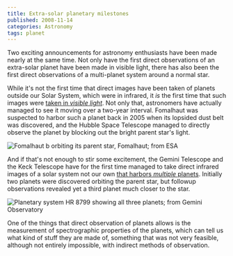 ```yaml
---
title: Extra-solar planetary milestones
published: 2008-11-14
categories: Astronomy
tags: planet
---
```


Two exciting announcements for astronomy enthusiasts have been made nearly at the same
time.  Not only have the first direct observations of an extra-solar planet have been made
in visible light, there has also been the first direct observations of a multi-planet
system around a normal star.

<!--more-->

While it's not the first time that direct images have been taken of planets outside our
Solar System, which were in infrared, it <em>is</em> the first time that such images were
<a
href="https://www.universetoday.com/21025/hubble-take-first-visible-light-image-of-extrasolar-planet/">taken
in <em>visible light</em></a>.  Not only that, astronomers have actually managed to see it
moving over a two-year interval.  Fomalhaut was suspected to harbor such a planet back in
2005 when its lopsided dust belt was discovered, and the Hubble Space Telescope managed to
directly observe the planet by blocking out the bright parent star's light.

![Fomalhaut b orbiting its parent star, Fomalhaut; from [ESA](https://esahubble.org/images/heic0821a/)](fomalhautb.jpg)

And if that's not enough to stir some excitement, the Gemini Telescope and the Keck
Telescope have for the first time managed to take direct infrared images of a solar system
not our own <a
href="https://www.universetoday.com/21018/first-image-of-another-multi-planet-solar-system/">that
harbors <em>multiple</em> planets</a>.  Initially two planets were discovered orbiting the
parent star, but followup observations revealed yet a third planet much closer to the
star.

![Planetary system HR 8799 showing all three planets; from [Gemini Observatory](https://www.gemini.edu/threeplanetart)](hr8799.jpg)

One of the things that direct observation of planets allows is the measurement of
spectrographic properties of the planets, which can tell us what kind of stuff they are
made of, something that was not very feasible, although not entirely impossible, with
indirect methods of observation.
